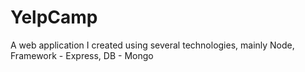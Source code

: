 # YelpCamp

A web application I created using several technologies, mainly Node, Framework - Express, DB - Mongo
